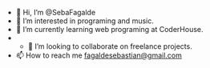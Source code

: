 - 👋 Hi, I’m @SebaFagalde
- 👀 I’m interested in programing and music.
- 🌱 I’m currently learning web programing at CoderHouse.
- - 💞️ I’m looking to collaborate on freelance projects.
- 📫 How to reach me fagaldesebastian@gmail.com

<!---
SebaFagalde/SebaFagalde is a ✨ special ✨ repository because its `README.md` (this file) appears on your GitHub profile.
You can click the Preview link to take a look at your changes.
--->
